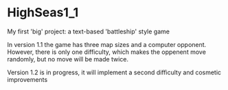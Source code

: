 # HighSeas1_1
My first 'big' project: a text-based 'battleship' style game

In version 1.1 the game has three map sizes and a computer opponent.
However, there is only one difficulty, which makes the oppenent move randomly, but no move will be made twice.

Version 1.2 is in progress, it will implement a second difficulty and cosmetic improvements

